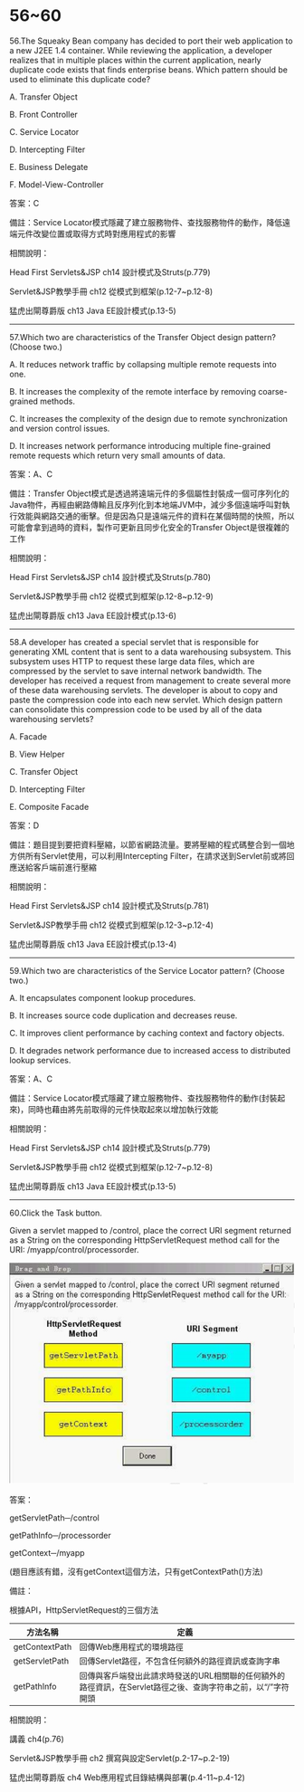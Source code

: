 56~60
========================
56.The Squeaky Bean company has decided to port their web application to a new J2EE 1.4 container. While reviewing the application, a developer realizes that in multiple places within the current application, nearly duplicate code exists that finds enterprise beans. Which pattern should be used to eliminate this duplicate code?

A.   Transfer Object 

B.   Front Controller 

C.   Service Locator 

D.   Intercepting Filter 

E.   Business Delegate 

F.   Model-View-Controller

<!--sec data-title="解析" data-id="section56_2" data-collapse=true ces-->
答案：C

備註：Service Locator模式隱藏了建立服務物件、查找服務物件的動作，降低遠端元件改變位置或取得方式時對應用程式的影響

相關說明：

Head First Servlets&JSP ch14 設計模式及Struts(p.779)

Servlet&JSP教學手冊 ch12 從模式到框架(p.12-7~p.12-8)

猛虎出閘尊爵版 ch13 Java EE設計模式(p.13-5)
<!--endsec-->

---
57.Which two are characteristics of the Transfer Object design pattern? (Choose two.)

A.   It reduces network traffic by collapsing multiple remote requests into one. 

B.   It increases the complexity of the remote interface by removing coarse-grained methods. 

C.   It increases the complexity of the design due to remote synchronization and version control issues. 

D.   It increases network performance introducing multiple fine-grained remote requests which return very small amounts of data.

<!--sec data-title="解析" data-id="section57_2" data-collapse=true ces-->
答案：A、C

備註：Transfer Object模式是透過將遠端元件的多個屬性封裝成一個可序列化的Java物件，再經由網路傳輸且反序列化到本地端JVM中，減少多個遠端呼叫對執行效能與網路交通的衝擊。但是因為只是遠端元件的資料在某個時間的快照，所以可能會拿到過時的資料，製作可更新且同步化安全的Transfer Object是很複雜的工作

相關說明：

Head First Servlets&JSP ch14 設計模式及Struts(p.780)

Servlet&JSP教學手冊 ch12 從模式到框架(p.12-8~p.12-9)

猛虎出閘尊爵版 ch13 Java EE設計模式(p.13-6)
<!--endsec-->

---
58.A developer has created a special servlet that is responsible for generating XML content that is sent to a data warehousing subsystem. This subsystem uses HTTP to request these large data files, which are compressed by the servlet to save internal network bandwidth. The developer has received a request from management to create several more of these data warehousing servlets. The developer is about to copy and paste the compression code into each new servlet.  Which design pattern can consolidate this compression code to be used by all of the data warehousing servlets?

A.   Facade 

B.   View Helper 

C.   Transfer Object 

D.   Intercepting Filter 

E.   Composite Facade

<!--sec data-title="解析" data-id="section58_2" data-collapse=true ces-->
答案：D

備註：題目提到要把資料壓縮，以節省網路流量。要將壓縮的程式碼整合到一個地方供所有Servlet使用，可以利用Intercepting Filter，在請求送到Servlet前或將回應送給客戶端前進行壓縮

相關說明：

Head First Servlets&JSP ch14 設計模式及Struts(p.781)

Servlet&JSP教學手冊 ch12 從模式到框架(p.12-3~p.12-4)

猛虎出閘尊爵版 ch13 Java EE設計模式(p.13-4)
<!--endsec-->

---
59.Which two are characteristics of the Service Locator pattern? (Choose two.)

A.   It encapsulates component lookup procedures. 

B.   It increases source code duplication and decreases reuse. 

C.   It improves client performance by caching context and factory objects. 

D.   It degrades network performance due to increased access to distributed lookup services.

<!--sec data-title="解析" data-id="section59_2" data-collapse=true ces-->
答案：A、C

備註：Service Locator模式隱藏了建立服務物件、查找服務物件的動作(封裝起來)，同時也藉由將先前取得的元件快取起來以增加執行效能

相關說明：

Head First Servlets&JSP ch14 設計模式及Struts(p.779)

Servlet&JSP教學手冊 ch12 從模式到框架(p.12-7~p.12-8)

猛虎出閘尊爵版 ch13 Java EE設計模式(p.13-5)
<!--endsec-->

---
60.Click the Task button. 

Given a servlet mapped to /control, place the correct URI segment returned as a String on the corresponding HttpServletRequest method call for the URI:  /myapp/control/processorder.

![1504482473989](/media/24265.jpeg)

<!--sec data-title="解析" data-id="section60_2" data-collapse=true ces-->
答案：

getServletPath─/control

getPathInfo─/processorder

getContext─/myapp

(題目應該有錯，沒有getContext這個方法，只有getContextPath()方法)

備註：

根據API，HttpServletRequest的三個方法

| 方法名稱 | 定義 |
| ----- | ----- |
|getContextPath|回傳Web應用程式的環境路徑|
|getServletPath|回傳Servlet路徑，不包含任何額外的路徑資訊或查詢字串|
|getPathInfo|回傳與客戶端發出此請求時發送的URL相關聯的任何額外的路徑資訊，在Servlet路徑之後、查詢字符串之前，以“/”字符開頭|

相關說明：

講義 ch4(p.76)

Servlet&JSP教學手冊 ch2 撰寫與設定Servlet(p.2-17~p.2-19)

猛虎出閘尊爵版 ch4 Web應用程式目錄結構與部署(p.4-11~p.4-12)
<!--endsec-->